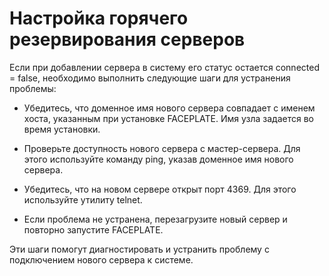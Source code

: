 # Настройка горячего резервирования серверов

Если при добавлении сервера в систему его статус остается connected = false, необходимо выполнить следующие шаги для устранения проблемы:

- Убедитесь, что доменное имя нового сервера совпадает с именем хоста, указанным при установке FACEPLATE. Имя узла задается во время установки.

- Проверьте доступность нового сервера с мастер-сервера. Для этого используйте команду ping, указав доменное имя нового сервера.

- Убедитесь, что на новом сервере открыт порт 4369. Для этого используйте утилиту telnet.

- Если проблема не устранена, перезагрузите новый сервер и повторно запустите FACEPLATE.

Эти шаги помогут диагностировать и устранить проблему с подключением нового сервера к системе.